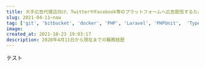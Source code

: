 ```yaml
---
title: 大手広告代理店向け、TwitterやFacebook等のプラットフォームへ広告配信するためのプラットフォームのバックエンドとフロントエンド担当
slug: 2021-04-11~now
tag: ['git', 'bitbucket', 'docker', 'PHP', 'Laravel', 'PHPUnit',  'TypeScript', 'JavaScript', 'Vuex', 'VueRouter', 'vuelidate', 'vue-js-modal', 'vue-property-decorator', 'Jest'],
image:
created_at: 2021-10-23 19:03:17
description: 2020年4月11日から現在までの職務経歴
---
```


テスト